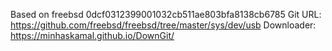 Based on freebsd 0dcf0312399001032cb511ae803bfa8138cb6785
Git URL: https://github.com/freebsd/freebsd/tree/master/sys/dev/usb
Downloader: https://minhaskamal.github.io/DownGit/
